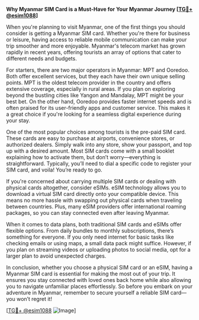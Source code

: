**Why Myanmar SIM Card is a Must-Have for Your Myanmar Journey [[TG💪+ @esim1088](https://t.me/s/esim1088)]**

When you're planning to visit Myanmar, one of the first things you should consider is getting a Myanmar SIM card. Whether you're there for business or leisure, having access to reliable mobile communication can make your trip smoother and more enjoyable. Myanmar's telecom market has grown rapidly in recent years, offering tourists an array of options that cater to different needs and budgets.

For starters, there are two major operators in Myanmar: MPT and Ooredoo. Both offer excellent services, but they each have their own unique selling points. MPT is the oldest telecom provider in the country and offers extensive coverage, especially in rural areas. If you plan on exploring beyond the bustling cities like Yangon and Mandalay, MPT might be your best bet. On the other hand, Ooredoo provides faster internet speeds and is often praised for its user-friendly apps and customer service. This makes it a great choice if you're looking for a seamless digital experience during your stay.

One of the most popular choices among tourists is the pre-paid SIM card. These cards are easy to purchase at airports, convenience stores, or authorized dealers. Simply walk into any store, show your passport, and top up with a desired amount. Most SIM cards come with a small booklet explaining how to activate them, but don’t worry—everything is straightforward. Typically, you’ll need to dial a specific code to register your SIM card, and voila! You’re ready to go.

If you're concerned about carrying multiple SIM cards or dealing with physical cards altogether, consider eSIMs. eSIM technology allows you to download a virtual SIM card directly onto your compatible device. This means no more hassle with swapping out physical cards when traveling between countries. Plus, many eSIM providers offer international roaming packages, so you can stay connected even after leaving Myanmar.

When it comes to data plans, both traditional SIM cards and eSIMs offer flexible options. From daily bundles to monthly subscriptions, there’s something for everyone. If you only need internet for basic tasks like checking emails or using maps, a small data pack might suffice. However, if you plan on streaming videos or uploading photos to social media, opt for a larger plan to avoid unexpected charges.

In conclusion, whether you choose a physical SIM card or an eSIM, having a Myanmar SIM card is essential for making the most out of your trip. It ensures you stay connected with loved ones back home while also allowing you to navigate unfamiliar places effortlessly. So before you embark on your adventure in Myanmar, remember to secure yourself a reliable SIM card—you won’t regret it!

[[TG💪+ @esim1088](https://t.me/s/esim1088) ![Image](https://i.postimg.cc/Y0z9fWf4/image.png)]